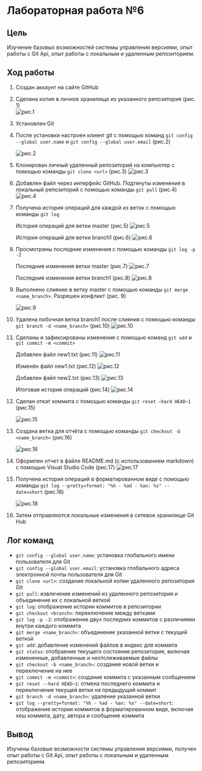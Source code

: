 # Лабораторная работа №6
## Цель
Изучение базовых возможностей системы управления версиями, опыт работы с Git Api, опыт работы с локальным и удаленным репозиторием.
## Ход работы
1. Создан аккаунт на сайте GitHub
2. Сделана копия в личное хранилище из указанного репозитория (рис. 1)  
   ![рис.1](screenshots/1s.png)
3. Установлен Git
4. После установки настроен клиент git с помощью команд `git config --global user.name` и `git config --global user.email` (рис.2)
   
   ![рис.2](screenshots/2s.png)
6. Клонирован личный удаленный репозиторий на компьютер с помощью команды `git clone <url>` (рис.3) 
   ![рис.3](screenshots/3s.png)
7. Добавлен файл через интерфейс GitHub. Подтянуты изменения в локальный репозиторий с помощью команды `git pull` (рис.4)    
   ![рис.4](screenshots/4s.png)
8. Получена история операций для каждой из веток c помощью команды `git log`
   
   История операций для ветки master (рис.5)
   ![рис.5](screenshots/8s_7_m.png)

   История операций для ветки branch1 (рис.6)
   ![рис.6](screenshots/6s_7_b.png)
9. Просмотрены последние изменения с помощью команды `git log -p -2`
   
   Последние изменения ветки master (рис.7)
   ![рис.7](screenshots/5s_8_m.png)

   Последние изменения ветки branch1 (рис.8)
   ![рис.8](screenshots/7s_8_b.png)
10. Выполнено слияние в ветку master c помощью команды `git merge <name_branch>`. Разрешен конфликт (рис. 9)
    
    ![рис.9](screenshots/9s.png)
12. Удалена побочная ветка branch1 после слияния с помощью команды `git branch -d <name_branch>` (рис.10)
    ![рис.10](screenshots/10s.png)
13. Сделаны и зафиксированы изменения с помощью команд `git add` и `git commit -m <commit>`
    
    Добавлен файл new1.txt (рис.11)
    ![рис.11](screenshots/11s.png)
    
    Изменён файл new1.txt (рис.12)
    ![рис.12](screenshots/12s.png)

    Добавлен файл new2.txt (рис.13)
    ![рис.13](screenshots/13s.png)

    Итоговая история операций (рис.14)
    ![рис.14](screenshots/14s.png)

14. Сделан откат коммита с помощью команды `git reset —hard HEAD~1` (рис.15)
    
    ![рис.15](screenshots/15s.png)
15. Создана ветка для отчёта с помощью команды `git checkout -b <name_branch>` (рис.16)
    
    ![рис.16](screenshots/16s.png)
17. Оформлен отчет в файле README.md (с использованием markdown) с помощью Visual Studio Code (рис.17)
    ![рис.17](screenshots/18s.png) 
19. Получена история операций в форматированном виде c помощью команды `git log --pretty=format: "%h - %ad - %an: %s" --date=short` (рис.18)

    ![рис.18](screenshots/17s.png)
21. Затем отправляются локальные изменения в сетевое хранилище Git Hub
## Лог команд 
- `git config --global user.name`: установка глобального имени пользователя для Git
- `git config --global user.email`: установка глобального адреса электронной почты пользователя для Git
- `git clone <url>`: создание локальной копии удаленного репозитория Git
- `git pull`: извлечение изменений из удаленного репозитория и объединение их с локальной веткой
- `git log`: отображение истории коммитов в репозитории
- `git checkout <branch>`: переключение между ветками
- `git log -p -2`: отображение двух последних коммитов с различиями внутри каждого коммита
- `git merge <name_branch>`: объединение указанной ветки с текущей веткой
- `git add`: добавление изменений файлов в индекс для коммита
- `git status`: отобраение текущего состояния репозитория, включая измененные, добавленные и неотслеживаемые файлы
- `git checkout -b <name_branch>`: создание новой ветки и переключение на нее
- `git commit -m <commit>`: создание коммита с указанным сообщением
- `git reset --hard HEAD~1`: отмена последнего коммита и переключение текущей ветки на предыдущий коммит
- `git branch -d <name_branch>`: удаление указанной ветки
- `git log --pretty=format: "%h - %ad - %an: %s" --date=short`: отображение истории коммитов в форматированном виде, включая хеш коммита, дату, автора и сообщение коммита
## Вывод
Изучены базовые возможности системы управления версиями, получен опыт работы с Git Api, опыт работы с локальным и удаленным репозиторием.

